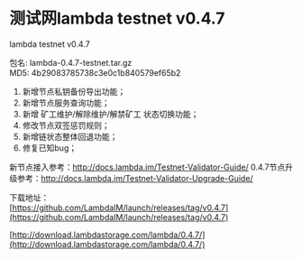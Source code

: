 # 测试网lambda testnet v0.4.7

lambda testnet v0.4.7

包名: lambda-0.4.7-testnet.tar.gz  
MD5: 4b29083785738c3e0c1b840579ef65b2
  
1. 新增节点私钥备份导出功能；  
2. 新增节点服务查询功能；
3. 新增 矿工维护/解除维护/解禁矿工 状态切换功能；
4. 修改节点双签惩罚规则；
5. 新增链状态整体回退功能；
6. 修复已知bug；


新节点接入参考：http://docs.lambda.im/Testnet-Validator-Guide/
0.4.7节点升级参考：http://docs.lambda.im/Testnet-Validator-Upgrade-Guide/

下载地址：  
[https://github.com/LambdaIM/launch/releases/tag/v0.4.7](https://github.com/LambdaIM/launch/releases/tag/v0.4.7)

[http://download.lambdastorage.com/lambda/0.4.7/](http://download.lambdastorage.com/lambda/0.4.7/)
